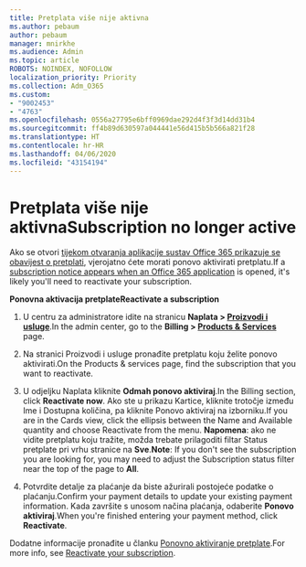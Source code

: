 ```yaml
---
title: Pretplata više nije aktivna
ms.author: pebaum
author: pebaum
manager: mnirkhe
ms.audience: Admin
ms.topic: article
ROBOTS: NOINDEX, NOFOLLOW
localization_priority: Priority
ms.collection: Adm_O365
ms.custom:
- "9002453"
- "4763"
ms.openlocfilehash: 0556a27795e6bff0969dae292d4f3f3d14dd31b4
ms.sourcegitcommit: ff4b89d630597a044441e56d415b5b566a821f28
ms.translationtype: HT
ms.contentlocale: hr-HR
ms.lasthandoff: 04/06/2020
ms.locfileid: "43154194"
---
```

# <a name="subscription-no-longer-active"></a><span data-ttu-id="c94e3-102">Pretplata više nije aktivna</span><span class="sxs-lookup"><span data-stu-id="c94e3-102">Subscription no longer active</span></span>

<span data-ttu-id="c94e3-103">Ako se otvori [tijekom otvaranja aplikacije sustav Office 365 prikazuje se obavijest o pretplati](https://support.office.com/article/A-subscription-notice-appears-when-I-open-an-Office-365-application-4CABE32C-F594-4C0E-9191-3D3ADE10CCEB), vjerojatno ćete morati ponovo aktivirati pretplatu.</span><span class="sxs-lookup"><span data-stu-id="c94e3-103">If a [subscription notice appears when an Office 365 application](https://support.office.com/article/A-subscription-notice-appears-when-I-open-an-Office-365-application-4CABE32C-F594-4C0E-9191-3D3ADE10CCEB) is opened, it's likely you'll need to reactivate your subscription.</span></span>

<span data-ttu-id="c94e3-104">**Ponovna aktivacija pretplate**</span><span class="sxs-lookup"><span data-stu-id="c94e3-104">**Reactivate a subscription**</span></span>

1. <span data-ttu-id="c94e3-105">U centru za administratore idite na stranicu **Naplata > [Proizvodi i usluge](https://go.microsoft.com/fwlink/p/?linkid=842054)**.</span><span class="sxs-lookup"><span data-stu-id="c94e3-105">In the admin center, go to the **Billing > [Products & Services](https://go.microsoft.com/fwlink/p/?linkid=842054)** page.</span></span>

2. <span data-ttu-id="c94e3-106">Na stranici Proizvodi i usluge pronađite pretplatu koju želite ponovo aktivirati.</span><span class="sxs-lookup"><span data-stu-id="c94e3-106">On the Products & services page, find the subscription that you want to reactivate.</span></span>

3. <span data-ttu-id="c94e3-107">U odjeljku Naplata kliknite **Odmah ponovo aktiviraj**.</span><span class="sxs-lookup"><span data-stu-id="c94e3-107">In the Billing section, click **Reactivate now**.</span></span>  <span data-ttu-id="c94e3-108">Ako ste u prikazu Kartice, kliknite trotočje između Ime i Dostupna količina, pa kliknite Ponovo aktiviraj na izborniku.</span><span class="sxs-lookup"><span data-stu-id="c94e3-108">If you are in the Cards view, click the ellipsis between the Name and Available quantity and choose Reactivate from the menu.</span></span> <span data-ttu-id="c94e3-109">**Napomena**: ako ne vidite pretplatu koju tražite, možda trebate prilagoditi filtar Status pretplate pri vrhu stranice na **Sve**.</span><span class="sxs-lookup"><span data-stu-id="c94e3-109">**Note**: If you don't see the subscription you are looking for, you may need to adjust the Subscription status filter near the top of the page to **All**.</span></span>

4. <span data-ttu-id="c94e3-110">Potvrdite detalje za plaćanje da biste ažurirali postojeće podatke o plaćanju.</span><span class="sxs-lookup"><span data-stu-id="c94e3-110">Confirm your payment details to update your existing payment information.</span></span> <span data-ttu-id="c94e3-111">Kada završite s unosom načina plaćanja, odaberite **Ponovo aktiviraj**.</span><span class="sxs-lookup"><span data-stu-id="c94e3-111">When you're finished entering your payment method, click **Reactivate**.</span></span>

<span data-ttu-id="c94e3-112">Dodatne informacije pronađite u članku [Ponovno aktiviranje pretplate](https://docs.microsoft.com/office365/admin/subscriptions-and-billing/reactivate-your-subscription).</span><span class="sxs-lookup"><span data-stu-id="c94e3-112">For more info, see [Reactivate your subscription](https://docs.microsoft.com/office365/admin/subscriptions-and-billing/reactivate-your-subscription).</span></span> 
